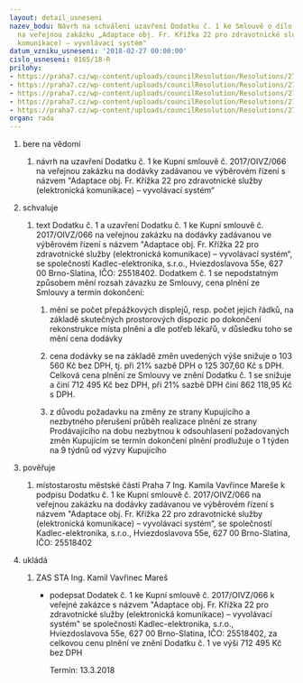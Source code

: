 ```yaml
---
layout: detail_usneseni
nazev_bodu: Návrh na schválení uzavření Dodatku č. 1 ke Smlouvě o dílo č.2017/OIVZ/066
  na veřejnou zakázku „Adaptace obj. Fr. Křížka 22 pro zdravotnické služby (elektronická
  komunikace) – vyvolávací systém"
datum_vzniku_usneseni: '2018-02-27 00:00:00'
cislo_usneseni: 0165/18-R
prilohy:
- https://praha7.cz/wp-content/uploads/councilResolution/Resolutions/27088/export/1Duvodovazprava~329632.docx
- https://praha7.cz/wp-content/uploads/councilResolution/Resolutions/27088/export/2Kupnismlouva~329631.pdf
- https://praha7.cz/wp-content/uploads/councilResolution/Resolutions/27088/export/5OR_Kadlec~329628.pdf
- https://praha7.cz/wp-content/uploads/councilResolution/Resolutions/27088/export/6RegistrplatcuDPHKadlec~329627.pdf
- https://praha7.cz/wp-content/uploads/councilResolution/Resolutions/27088/export/export~329980.pdf
organ: rada
---
```

<ol id="urzList" class="urzList_view"><li id="" class="urzClass1"><span name="1">bere na vědomí</span><ol id="" class="urzOlClass"><li style="text-align: left;" id="" class="urzClass2"><span><p>návrh na uzavření Dodatku č. 1 ke Kupní smlouvě č. 2017/OIVZ/066 na veřejnou zakázku na dodávky zadávanou ve výběrovém řízení s názvem "Adaptace obj. Fr. Křížka 22 pro zdravotnické služby (elektronická komunikace) – vyvolávací systém“<br></p></span></li></ol></li><li id="" class="urzClass1"><span name="24">schvaluje</span><ol class="urzOlClass decimal " id=""><li style="text-align: left;" id="" class="urzClass2"><span><p>text Dodatku č. 1 a uzavření Dodatku č. 1 ke&nbsp;Kupní smlouvě č. 2017/OIVZ/066 na veřejnou zakázku na dodávky zadávanou ve výběrovém řízení s názvem "Adaptace obj. Fr. Křížka 22 pro zdravotnické služby (elektronická komunikace) – vyvolávací systém“, se společností Kadlec-elektronika, s.r.o., Hviezdoslavova 55e, 627 00 Brno-Slatina, IČO: 25518402. Dodatkem č. 1 se nepodstatným způsobem mění rozsah závazku ze Smlouvy, cena plnění ze Smlouvy a termín dokončení:<br></p></span><ol class="urzUlClass" id=""><li style="text-align: left;" id="" class="urzClass3"><span><p>mění se počet přepážkových displejů, resp. počet jejich řádků, na základě skutečných prostorových dispozic po dokončení rekonstrukce místa plnění a dle potřeb lékařů, v důsledku toho se mění cena dodávky<br></p></span></li><li class="urzClass3" id="" style="text-align: left;"><span><p>cena dodávky se na základě změn uvedených výše snižuje o 103 560 Kč bez DPH, tj. při 21% sazbě DPH o 125 307,60 Kč s DPH. Celková cena plnění ze Smlouvy ve znění Dodatku č. 1 se snižuje a činí 712 495 Kč bez DPH, při 21% sazbě DPH činí 862 118,95 Kč s DPH.<br></p></span></li><li class="urzClass3" id="" style="text-align: left;"><span><p>z důvodu požadavku na změny ze strany Kupujícího a nezbytného přerušení průběh realizace plnění ze strany Prodávajícího na dobu nezbytnou k odsouhlasení požadovaných změn Kupujícím se termín dokončení plnění prodlužuje o 1 týden na 9 týdnů&nbsp;od výzvy Kupujícího</p></span></li></ol></li></ol></li><li id="" class="urzClass1"><span name="16">pověřuje</span><ol id="" class="urzOlClass"><li style="text-align: left;" id="" class="urzClass2"><span><p>místostarostu městské části Praha 7 Ing. Kamila Vavřince Mareše k podpisu Dodatku č. 1 ke&nbsp;Kupní smlouvě č. 2017/OIVZ/066 na veřejnou zakázku na dodávky zadávanou ve výběrovém řízení s názvem "Adaptace obj. Fr. Křížka 22 pro zdravotnické služby (elektronická komunikace) – vyvolávací systém“, se společností Kadlec-elektronika, s.r.o., Hviezdoslavova 55e, 627 00 Brno-Slatina, IČO: 25518402<br></p></span></li></ol></li><li class="urzClass1" id="urzUkoly"><span name="1">ukládá</span><ol class="urzOlClass"><li class="urzClass2"><span><p>ZAS STA Ing. Kamil Vavřinec Mareš</p></span><ul class="urzUlClass"><li class="urzClass3"><span><p>podepsat Dodatek č. 1 ke Kupní smlouvě č. 2017/OIVZ/066 k veřejné zakázce s názvem "Adaptace obj. Fr. Křížka 22 pro zdravotnické služby (elektronická komunikace) – vyvolávací systém" se společností Kadlec-elektronika, s.r.o., Hviezdoslavova 55e, 627 00 Brno-Slatina, IČO: 25518402, za celkovou cenu plnění ve znění Dodatku č. 1 ve výši 712 495 Kč bez DPH</p></span><span class="urzUkolTermin">  Termín:&nbsp;13.3.2018</span></li></ul></li></ol></li></ol>